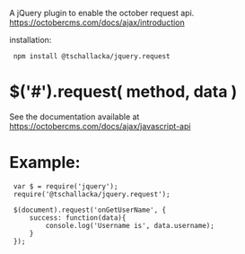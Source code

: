 A jQuery plugin to enable the october request api.
https://octobercms.com/docs/ajax/introduction

installation:

     npm install @tschallacka/jquery.request

# $('#').request( method, data )

See the documentation available at https://octobercms.com/docs/ajax/javascript-api

# Example:

     var $ = require('jquery');
     require('@tschallacka/jquery.request');
     
     $(document).request('onGetUserName', {
         success: function(data){
             console.log('Username is', data.username);
         }
     });
